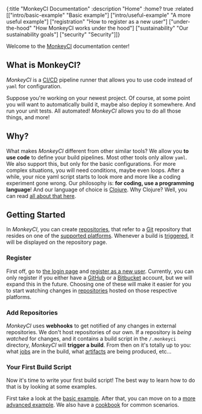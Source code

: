 {:title "MonkeyCI Documentation"
 :description "Home"
 :home? true
 :related [["intro/basic-example" "Basic example"]
           ["intro/useful-example" "A more useful example"]
	   ["registration" "How to register as a new user"]
	   ["under-the-hood" "How MonkeyCI works under the hood"]
	   ["sustainability" "Our sustainability goals"]
	   ["security" "Security"]]}

Welcome to the [MonkeyCI](https://monkeyci.com) documentation center!

## What is MonkeyCI?

*MonkeyCI* is a [CI/CD](https://en.wikipedia.org/wiki/CI/CD) pipeline runner that allows
you to use code instead of `yaml` for configuration.

Suppose you're working on your newest project.  Of course, at some point you will want
to automatically build it, maybe also deploy it somewhere.  And run your unit tests.
All automated!  *MonkeyCI* allows you to do all those things, and more!

## Why?

What makes *MonkeyCI* different from other similar tools?  We allow you **to use code**
to define your build pipelines.  Most other tools only allow `yaml`.  We also support
this, but only for the basic configurations.  For more complex situations, you will
need conditions, maybe even loops.  After a while, your nice yaml script starts to
look more and more like a coding experiment gone wrong.  Our philosophy is: **for
coding, use a programming language**!  And our language of choice is [Clojure](https://clojure.org).
Why Clojure?  Well, you can read [all about that here](why-clojure/).

## Getting Started

In *MonkeyCI*, you can create [repositories](repos/), that refer to a
[Git](https://en.wikipedia.org/wiki/Git) repository that resides on one of the [supported
platforms](platforms/).  Whenever a build is [triggered](triggers/), it
will be displayed on the repository page.

### Register

First off, go to [the login page](https://app.monkeyci.com/login) and [register as a new
user](registration/).  Currently, you can only register if you either have a
[GitHub](https://github.com) or a [Bitbucket](https://bitbucket.org) account, but we will
expand this in the future.  Choosing one of these will make it easier for you to start
watching changes in [repositories](repos/) hosted on those respective platforms.

### Add Repositories

*MonkeyCI* uses **webhooks** to get notified of any changes in external repositories.  We
don't host repositories of our own.  If a repository is *being watched* for changes, and it
contains a build script in the `/.monkeyci` directory, *MonkeyCI* will **trigger a build**.
From then on it's totally up to you: what [jobs](jobs/) are in the build, what
[artifacts](artifacts/) are being produced, etc...

### Your First Build Script

Now it's time to write your first build script!  The best way to learn how to do that is
by looking at some examples.

First take a look at the [basic example](intro/basic-example/).  After that, you can
move on to a [more advanced example](intro/useful-example/).  We also have a [cookbook](cookbook/)
for common scenarios.
